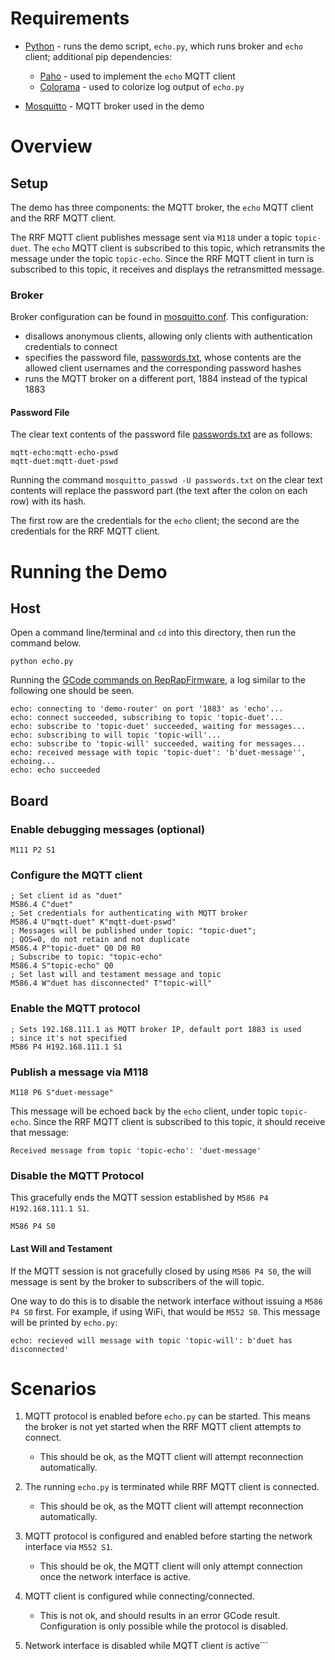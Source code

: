 
# Requirements

- [Python](https://www.python.org/downloads/) - runs the demo script, `echo.py`, which runs broker and `echo` client; additional pip dependencies:
    - [Paho](https://www.eclipse.org/paho/index.php?page=clients/python/index.php) - used to implement the `echo` MQTT client
    - [Colorama](https://pypi.org/project/colorama/) - used to colorize log output of `echo.py`

- [Mosquitto](https://mosquitto.org/download/) - MQTT broker used in the demo

# Overview

## Setup

The demo has three components: the MQTT broker, the `echo` MQTT client and the RRF MQTT client.

The RRF MQTT client publishes message sent via `M118` under a topic `topic-duet`.
The `echo` MQTT client is subscribed to this topic, which retransmits the message under the topic `topic-echo`. Since the RRF MQTT client in turn is subscribed to this topic, it receives and displays the retransmitted message.

### Broker

Broker configuration can be found in [mosquitto.conf](./mosquitto.conf). This configuration:
- disallows anonymous clients, allowing only clients with authentication credentials to connect
- specifies the password file, [passwords.txt](./passwords.txt), whose contents are the allowed client usernames and the corresponding password hashes
- runs the MQTT broker on a different port, 1884 instead of the typical 1883

#### Password File

The clear text contents of the password file [passwords.txt](./passwords.txt) are as follows:

```
mqtt-echo:mqtt-echo-pswd
mqtt-duet:mqtt-duet-pswd
```

Running the command `mosquitto_passwd -U passwords.txt` on the clear text contents will replace the password part (the text after the colon on each row) with its hash.

The first row are the credentials for the `echo` client; the second are the credentials for the RRF MQTT client.


# Running the Demo

## Host

Open a command line/terminal and `cd` into this directory, then run the command below.

```
python echo.py
```

Running the [GCode commands on RepRapFirmware](#reprapfirmware), a log similar to the following one should be seen.

```
echo: connecting to 'demo-router' on port '1883' as 'echo'...
echo: connect succeeded, subscribing to topic 'topic-duet'...
echo: subscribe to 'topic-duet' succeeded, waiting for messages...
echo: subscribing to will topic 'topic-will'...
echo: subscribe to 'topic-will' succeeded, waiting for messages...
echo: received message with topic 'topic-duet': 'b'duet-message'', echoing...
echo: echo succeeded
```

## Board


### Enable debugging messages (optional)

```
M111 P2 S1
```

### Configure the MQTT client

```
; Set client id as "duet"
M586.4 C"duet"
; Set credentials for authenticating with MQTT broker
M586.4 U"mqtt-duet" K"mqtt-duet-pswd"
; Messages will be published under topic: "topic-duet";
; QOS=0, do not retain and not duplicate
M586.4 P"topic-duet" Q0 D0 R0
; Subscribe to topic: "topic-echo"
M586.4 S"topic-echo" Q0
; Set last will and testament message and topic
M586.4 W"duet has disconnected" T"topic-will"
```

### Enable the MQTT protocol

```
; Sets 192.168.111.1 as MQTT broker IP, default port 1883 is used
; since it's not specified
M586 P4 H192.168.111.1 S1
```

### Publish a message via M118

```
M118 P6 S"duet-message"
```

This message will be echoed back by the `echo` client, under topic `topic-echo`.
Since the RRF MQTT client is subscribed to this topic, it should receive that message:

```
Received message from topic 'topic-echo': 'duet-message'
```

### Disable the MQTT Protocol

This gracefully ends the MQTT session established by `M586 P4 H192.168.111.1 S1`.

```
M586 P4 S0
```

#### Last Will and Testament

If the MQTT session is not gracefully closed by using `M586 P4 S0`, the will message is sent by
the broker to subscribers of the will topic.

One way to do this is to disable the network interface without issuing a `M586 P4 S0` first. For example, if using WiFi, that would be `M552 S0`.
This message will be printed by `echo.py`:

```
echo: recieved will message with topic 'topic-will': b'duet has disconnected'
```

# Scenarios


1. MQTT protocol is enabled before `echo.py` can be started. This means the broker is not yet started when the RRF MQTT client attempts to connect.

    - This should be ok, as the MQTT client will attempt reconnection automatically.

2. The running `echo.py` is terminated while RRF MQTT client is connected.

    - This should be ok, as the MQTT client will attempt reconnection automatically.

3. MQTT protocol is configured and enabled before starting the network interface via `M552 S1`.

    - This should be ok, the MQTT client will only attempt connection once the network interface is active.

4. MQTT client is configured while connecting/connected.

    - This is not ok, and should results in an error GCode result. Configuration is
        only possible while the protocol is disabled.

5. Network interface is disabled while MQTT client is active```